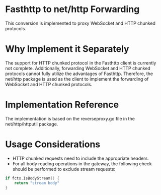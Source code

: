 # Fasthttp to net/http Forwarding

This conversion is implemented to proxy WebSocket and HTTP chunked protocols.

# Why Implement it Separately

The support for HTTP chunked protocol in the Fasthttp client is currently not complete. Additionally, forwarding
WebSocket and HTTP chunked protocols cannot fully utilize the advantages of Fasthttp. Therefore, the net/http package is
used as the client to implement the forwarding of WebSocket and HTTP chunked protocols.

# Implementation Reference

The implementation is based on the reverseproxy.go file in the net/http/httputil package.

# Usage Considerations

- HTTP chunked requests need to include the appropriate headers.
- For all body reading operations in the gateway, the following check should be performed to exclude stream requests:

```go
if fctx.IsBodyStream() {
    return "stream body"
}
```